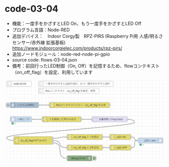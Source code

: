 # code-03-04
- 機能：一度手をかざすとLED On、もう一度手をかざすとLED Off
- プログラム言語：Node-RED
- 追加デバイス：　Indoor Corgy製　RPZ-PIRS (Raspberry Pi用 人感/明るさセンサー/赤外線 拡張基板)　https://www.indoorcorgielec.com/products/rpz-pirs/
- 追加ノードモジュール：node-red-node-pi-gpio
- source code: flows-03-04.json
- 備考：前回行ったLED制御（On, Off）を記憶するため、flowコンテキスト（on_off_flag）を設定、利用しています

![image](https://github.com/foobarbazfred/ProgrammingExamples/blob/main/code-03-04/code-03-04.png)
